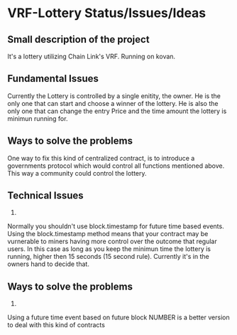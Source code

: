 # VRF-Lottery Status/Issues/Ideas

## Small description of the project
It's a lottery utilizing Chain Link's VRF.
Running on kovan.

## Fundamental Issues
Currently the Lottery is controlled by a single enitity, the owner. He is the only one that can start and choose a winner of the lottery.
He is also the only one that can change the entry Price and the time amount the lottery is minimun running for.
## Ways to solve the problems
One way to fix this kind of centralized contract, is to introduce a governments protocol which would control all functions mentioned above.
This way a community could control the lottery.
## Technical Issues
1) 
Normally you shouldn't use block.timestamp for future time based events. Using the block.timestamp method means that your contract may be vurnerable to miners having more control over the outcome that regular users. In this case as long as you keep the minimun time the lottery is running, higher then 15 seconds (15 second rule). Currently it's in the owners hand to decide that.

## Ways to solve the problems
1) 
Using a future time event based on future block NUMBER is a better version to deal with this kind of contracts
